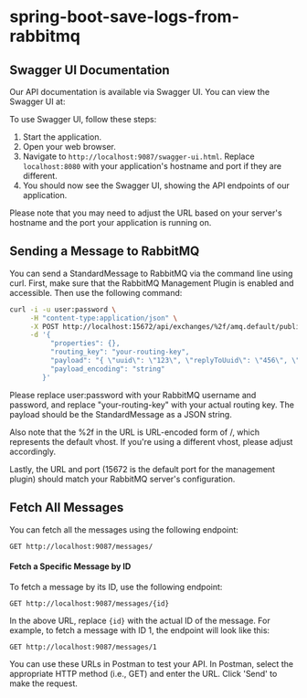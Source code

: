 # spring-boot-save-logs-from-rabbitmq

## Swagger UI Documentation

Our API documentation is available via Swagger UI. You can view the Swagger UI at:

To use Swagger UI, follow these steps:

1. Start the application.
2. Open your web browser.
3. Navigate to `http://localhost:9087/swagger-ui.html`. Replace `localhost:8080` with your application's hostname and port if they are different.
4. You should now see the Swagger UI, showing the API endpoints of our application.

Please note that you may need to adjust the URL based on your server's hostname and the port your application is running on.



## Sending a Message to RabbitMQ

You can send a StandardMessage to RabbitMQ via the command line using curl. First, make sure that the RabbitMQ Management Plugin is enabled and accessible. Then use the following command:
```bash
curl -i -u user:password \
     -H "content-type:application/json" \
     -X POST http://localhost:15672/api/exchanges/%2f/amq.default/publish \
     -d '{
          "properties": {},
          "routing_key": "your-routing-key",
          "payload": "{ \"uuid\": \"123\", \"replyToUuid\": \"456\", \"dateSent\": \"2023-08-03T00:00:00Z\", \"sender\": \"test sender\", \"topic\": \"test topic\", \"exchange\": \"test exchange\", \"msgContent\": \"test content\", \"targetObject\": \"test object\" }",
          "payload_encoding": "string"
        }'
```
Please replace user:password with your RabbitMQ username and password, and replace "your-routing-key" with your actual routing key. The payload should be the StandardMessage as a JSON string.

Also note that the %2f in the URL is URL-encoded form of /, which represents the default vhost. If you're using a different vhost, please adjust accordingly.

Lastly, the URL and port (15672 is the default port for the management plugin) should match your RabbitMQ server's configuration.

## Fetch All Messages
You can fetch all the messages using the following endpoint:

    GET http://localhost:9087/messages/

#### Fetch a Specific Message by ID
To fetch a message by its ID, use the following endpoint:

    GET http://localhost:9087/messages/{id}

In the above URL, replace `{id}` with the actual ID of the message. For example, to fetch a message with ID 1, the endpoint will look like this:

    GET http://localhost:9087/messages/1

You can use these URLs in Postman to test your API. In Postman, select the appropriate HTTP method (i.e., GET) and enter the URL. Click 'Send' to make the request.

